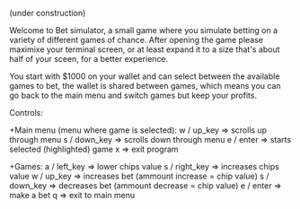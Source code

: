  (under construction)

 Welcome to Bet simulator, a small game where you simulate betting on a variety of different games of chance. After opening
the game please maximixe your terminal screen, or at least expand it to a size that's about half of your sceen, for a 
better experience.
 
 You start with $1000 on your wallet and can select between the available games to bet, the wallet is shared between games,
which means you can go back to the main menu and switch games but keep your profits.

Controls: 

+Main menu (menu where game is selected):
  w / up_key    => scrolls up through menu
  s / down_key  => scrolls down through menu
  e / enter     => starts selected (highlighted) game
  x             => exit program

+Games:
  a / left_key  => lower chips value
  s / right_key => increases chips value
  w / up_key    => increases bet (ammount increase = chip value)
  s / down_key  => decreases bet (ammount decrease = chip value)
  e / enter     => make a bet
  q             => exit to main menu
  

	
	

